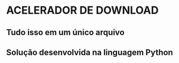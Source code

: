 # ACELERADOR DE DOWNLOAD

## Tudo isso em um único arquivo
## Solução desenvolvida na linguagem Python